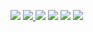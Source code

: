 
  <p>
  <a href="Instagram-Concours-Like-Visualizer"><img src="https://github-readme-stats.vercel.app/api/pin/?username=InTheNooB&theme=dark&repo=Instagram-Concours-Like-Visualizer" /></a>
  <a href="Instagram-Concours-Like-Scrapper">
  <img src="https://github-readme-stats.vercel.app/api/pin/?username=InTheNooB&theme=dark&repo=Instagram-Concours-Like-Scrapper" /> </a>
  <a href="https://github.com/InTheNooB/snipode"><img src="https://github-readme-stats.vercel.app/api/pin/?username=InTheNooB&theme=dark&repo=snipode"></a>
    <a href="https://github.com/InTheNooB/snipode-mobile"><img src="https://github-readme-stats.vercel.app/api/pin/?username=InTheNooB&theme=dark&repo=snipode-mobile"></a>
    <a href="https://github.com/InTheNooB/FMD"><img src="https://github-readme-stats.vercel.app/api/pin/?username=InTheNooB&theme=dark&repo=FMD"></a>
    <a href="https://github.com/InTheNooB/CTC"><img src="https://github-readme-stats.vercel.app/api/pin/?username=InTheNooB&theme=dark&repo=CTC"></a>
</p>
